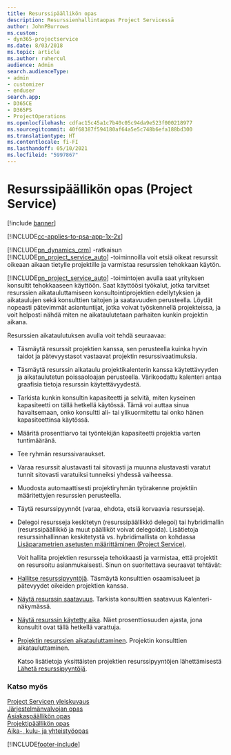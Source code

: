 ```yaml
---
title: Resurssipäällikön opas
description: Resurssienhallintaopas Project Servicessä
author: JohnPBurrows
ms.custom:
- dyn365-projectservice
ms.date: 8/03/2018
ms.topic: article
ms.author: ruhercul
audience: Admin
search.audienceType:
- admin
- customizer
- enduser
search.app:
- D365CE
- D365PS
- ProjectOperations
ms.openlocfilehash: cdfac15c45a1c7b40c05c94da9e523f000218977
ms.sourcegitcommit: 40f68387f594180af64a5e5c748b6efa188bd300
ms.translationtype: HT
ms.contentlocale: fi-FI
ms.lasthandoff: 05/10/2021
ms.locfileid: "5997867"
---
```

# <a name="resource-manager-guide-project-service"></a>Resurssipäällikön opas (Project Service)

[!include [banner](../includes/psa-now-project-operations.md)]

[!INCLUDE[cc-applies-to-psa-app-1x-2x](../includes/cc-applies-to-psa-app-1x-2x.md)]

[!INCLUDE[pn_dynamics_crm](../includes/pn-dynamics-crm.md)] -ratkaisun [!INCLUDE[pn_project_service_auto](../includes/pn-project-service-auto.md)] -toiminnoilla voit etsiä oikeat resurssit oikeaan aikaan tietylle projektille ja varmistaa resurssien tehokkaan käytön.  
  
 [!INCLUDE[pn_project_service_auto](../includes/pn-project-service-auto.md)] -toimintojen avulla saat yrityksen konsultit tehokkaaseen käyttöön. Saat käyttöösi työkalut, jotka tarvitset resurssien aikatauluttamiseen konsultointiprojektien edellytyksien ja aikataulujen sekä konsulttien taitojen ja saatavuuden perusteella. Löydät nopeasti pätevimmät asiantuntijat, jotka voivat työskennellä projekteissa, ja voit helposti nähdä miten ne aikataulutetaan parhaiten kunkin projektin aikana.  
  
 Resurssien aikataulutuksen avulla voit tehdä seuraavaa:  
  
- Täsmäytä resurssit projektien kanssa, sen perusteella kuinka hyvin taidot ja pätevyystasot vastaavat projektin resurssivaatimuksia.  
  
- Täsmäytä resurssin aikataulu projektikalenterin kanssa käytettävyyden ja aikataulutetun poissaoloajan perusteella. Värikoodattu kalenteri antaa graafisia tietoja resurssin käytettävyydestä.  
  
- Tarkista kunkin konsultin kapasiteetti ja selvitä, miten kyseinen kapasiteetti on tällä hetkellä käytössä. Tämä voi auttaa sinua havaitsemaan, onko konsultti ali- tai ylikuormitettu tai onko hänen kapasiteettinsa käytössä.  
  
- Määritä prosenttiarvo tai työntekijän kapasiteetti projektia varten tuntimääränä.  
  
- Tee ryhmän resurssivaraukset.  
  
- Varaa resurssit alustavasti tai sitovasti ja muunna alustavasti varatut tunnit sitovasti varatuiksi tunneiksi yhdessä vaiheessa.  
  
- Muodosta automaattisesti projektiryhmän työrakenne projektiin määritettyjen resurssien perusteella.  
  
- Täytä resurssipyynnöt (varaa, ehdota, etsiä korvaavia resursseja).  
  
- Delegoi resursseja keskitetyn (resurssipäällikkö delegoi) tai hybridimallin (resurssipäällikkö ja muut päälliköt voivat delegoida). Lisätietoja resurssinhallinnan keskitetystä vs. hybridimallista on kohdassa [Lisäparametrien asetusten määrittäminen (Project Service)](../psa/configure-additional-parameters-settings.md).  
  
  Voit hallita projektien resursseja tehokkaasti ja varmistaa, että projektit on resursoitu asianmukaisesti. Sinun on suoritettava seuraavat tehtävät:  
  
- [Hallitse resurssipyyntöjä](../psa/manage-resource-requests.md). Täsmäytä konsulttien osaamisalueet ja pätevyydet oikeiden projektien kanssa.  
  
- [Näytä resurssin saatavuus](../psa/view-resource-availability.md). Tarkista konsulttien saatavuus Kalenteri-näkymässä.  
  
- [Näytä resurssin käytetty aika](../psa/view-resource-utilization.md). Näet prosenttiosuuden ajasta, jona konsultit ovat tällä hetkellä varattuja.  
  
- [Projektin resurssien aikatauluttaminen](../psa/schedule-resources-project.md). Projektin konsulttien aikatauluttaminen.  
  
  Katso lisätietoja yksittäisten projektien resurssipyyntöjen lähettämisestä [Lähetä resurssipyyntöjä](../psa/submit-resource-requests.md).  
  
### <a name="see-also"></a>Katso myös  
 [Project Servicen yleiskuvaus](../psa/overview.md)   
 [Järjestelmänvalvojan opas](../psa/admin-guide.md)   
 [Asiakaspäällikön opas](../psa/account-manager-guide.md)   
 [Projektipäällikön opas](../psa/project-manager-guide.md)   
 [Aika-, kulu- ja yhteistyöopas](../psa/time-expense-collaboration-guide.md)


[!INCLUDE[footer-include](../includes/footer-banner.md)]